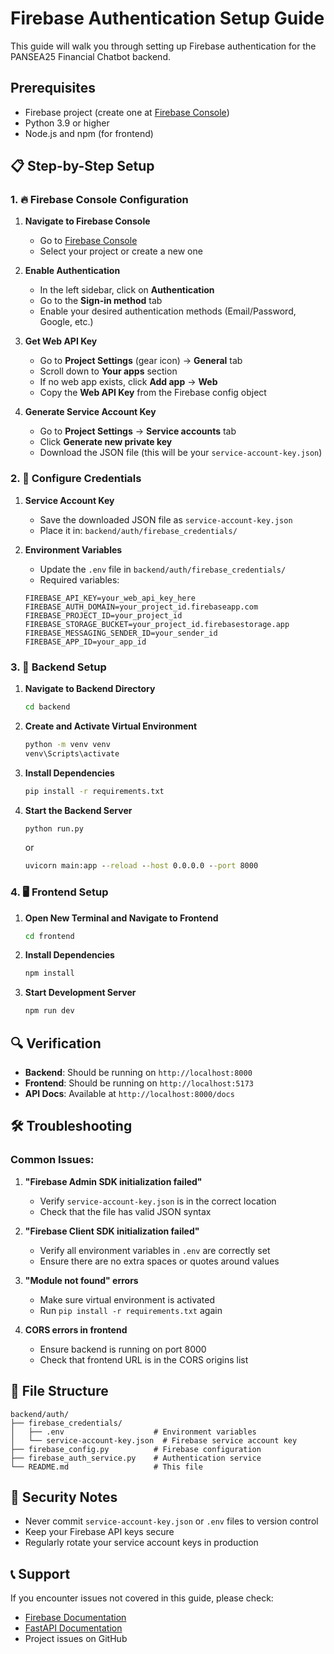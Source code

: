 # Firebase Authentication Setup Guide

This guide will walk you through setting up Firebase authentication for the PANSEA25 Financial Chatbot backend.

## Prerequisites

- Firebase project (create one at [Firebase Console](https://console.firebase.google.com))
- Python 3.9 or higher
- Node.js and npm (for frontend)

## 📋 Step-by-Step Setup

### 1. 🔥 Firebase Console Configuration

1. **Navigate to Firebase Console**
   - Go to [Firebase Console](https://console.firebase.google.com)
   - Select your project or create a new one

2. **Enable Authentication**
   - In the left sidebar, click on **Authentication**
   - Go to the **Sign-in method** tab
   - Enable your desired authentication methods (Email/Password, Google, etc.)

3. **Get Web API Key**
   - Go to **Project Settings** (gear icon) → **General** tab
   - Scroll down to **Your apps** section
   - If no web app exists, click **Add app** → **Web**
   - Copy the **Web API Key** from the Firebase config object

4. **Generate Service Account Key**
   - Go to **Project Settings** → **Service accounts** tab
   - Click **Generate new private key**
   - Download the JSON file (this will be your `service-account-key.json`)

### 2. 📁 Configure Credentials

1. **Service Account Key**
   - Save the downloaded JSON file as `service-account-key.json`
   - Place it in: `backend/auth/firebase_credentials/`

2. **Environment Variables**
   - Update the `.env` file in `backend/auth/firebase_credentials/`
   - Required variables:
   ```env
   FIREBASE_API_KEY=your_web_api_key_here
   FIREBASE_AUTH_DOMAIN=your_project_id.firebaseapp.com
   FIREBASE_PROJECT_ID=your_project_id
   FIREBASE_STORAGE_BUCKET=your_project_id.firebasestorage.app
   FIREBASE_MESSAGING_SENDER_ID=your_sender_id
   FIREBASE_APP_ID=your_app_id
   ```

### 3. 🐍 Backend Setup

1. **Navigate to Backend Directory**
   ```cmd
   cd backend
   ```

2. **Create and Activate Virtual Environment**
   ```cmd
   python -m venv venv
   venv\Scripts\activate
   ```

3. **Install Dependencies**
   ```cmd
   pip install -r requirements.txt
   ```

4. **Start the Backend Server**
   ```cmd
   python run.py
   ```
   or
   ```cmd
   uvicorn main:app --reload --host 0.0.0.0 --port 8000
   ```

### 4. 🖥️ Frontend Setup

1. **Open New Terminal and Navigate to Frontend**
   ```cmd
   cd frontend
   ```

2. **Install Dependencies**
   ```cmd
   npm install
   ```

3. **Start Development Server**
   ```cmd
   npm run dev
   ```

## 🔍 Verification

- **Backend**: Should be running on `http://localhost:8000`
- **Frontend**: Should be running on `http://localhost:5173`
- **API Docs**: Available at `http://localhost:8000/docs`

## 🛠️ Troubleshooting

### Common Issues:

1. **"Firebase Admin SDK initialization failed"**
   - Verify `service-account-key.json` is in the correct location
   - Check that the file has valid JSON syntax

2. **"Firebase Client SDK initialization failed"**
   - Verify all environment variables in `.env` are correctly set
   - Ensure there are no extra spaces or quotes around values

3. **"Module not found" errors**
   - Make sure virtual environment is activated
   - Run `pip install -r requirements.txt` again

4. **CORS errors in frontend**
   - Ensure backend is running on port 8000
   - Check that frontend URL is in the CORS origins list

## 📂 File Structure
```
backend/auth/
├── firebase_credentials/
│   ├── .env                    # Environment variables
│   └── service-account-key.json  # Firebase service account key
├── firebase_config.py          # Firebase configuration
├── firebase_auth_service.py    # Authentication service
└── README.md                   # This file
```

## 🔐 Security Notes

- Never commit `service-account-key.json` or `.env` files to version control
- Keep your Firebase API keys secure
- Regularly rotate your service account keys in production

## 📞 Support

If you encounter issues not covered in this guide, please check:
- [Firebase Documentation](https://firebase.google.com/docs)
- [FastAPI Documentation](https://fastapi.tiangolo.com)
- Project issues on GitHub